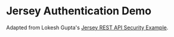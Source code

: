 # Jersey Authentication Demo

Adapted from Lokesh Gupta's [Jersey REST API Security Example](http://howtodoinjava.com/jersey/jersey-rest-security/).

